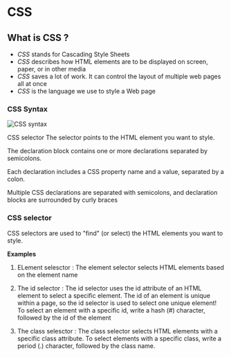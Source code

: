 # CSS

## What is CSS ?

- *CSS* stands for Cascading Style Sheets
- *CSS* describes how HTML elements are to be displayed on screen, paper, or in other media
- *CSS* saves a lot of work. It can control the layout of multiple web pages all at once
- *CSS* is the language we use to style a Web page



### CSS Syntax 

![CSS syntax](https://www.w3schools.com/css/img_selector.gif)


CSS selector
The selector points to the HTML element you want to style.

The declaration block contains one or more declarations separated by semicolons.

Each declaration includes a CSS property name and a value, separated by a colon.

Multiple CSS declarations are separated with semicolons, and declaration blocks are surrounded by curly braces




### CSS selector

CSS selectors are used to "find" (or select) the HTML elements you want to style.

**Examples**

1. ELement selesctor : The element selector selects HTML elements based on the element name

2. The id selector : The id selector uses the id attribute of an HTML element to select a specific element.
The id of an element is unique within a page, so the id selector is used to select one unique element!
To select an element with a specific id, write a hash (#) character, followed by the id of the element

3. The class selesctor : The class selector selects HTML elements with a specific class attribute.
To select elements with a specific class, write a period (.) character, followed by the class name.

